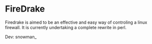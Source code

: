 # FireDrake
Firedrake is aimed to be an effective and easy way of controling a linux firewall. It is currently undertaking a complete rewrite in perl.

Dev: snowman_